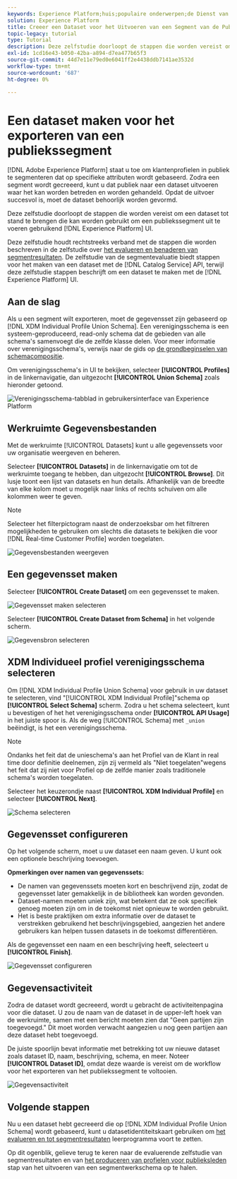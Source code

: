 ```yaml
---
keywords: Experience Platform;huis;populaire onderwerpen;de Dienst van de segmentatie;segmentatie;creeer een dataset;het segment van het uitvoerpubliek;het uitvoersegment;
solution: Experience Platform
title: Creeer een Dataset voor het Uitvoeren van een Segment van de Publiek
topic-legacy: tutorial
type: Tutorial
description: Deze zelfstudie doorloopt de stappen die worden vereist om een dataset tot stand te brengen die voor het uitvoeren van een publiekssegment kan worden gebruikt gebruikend het Experience Platform UI.
exl-id: 1cd16e43-b050-42ba-a894-d7ea477b65f3
source-git-commit: 44d7e11e79ed0e6041ff2e4438ddb7141ae3532d
workflow-type: tm+mt
source-wordcount: '687'
ht-degree: 0%

---
```


# Een dataset maken voor het exporteren van een publiekssegment

[!DNL Adobe Experience Platform] staat u toe om klantenprofielen in publiek te segmenteren dat op specifieke attributen wordt gebaseerd. Zodra een segment wordt gecreeerd, kunt u dat publiek naar een dataset uitvoeren waar het kan worden betreden en worden gehandeld. Opdat de uitvoer succesvol is, moet de dataset behoorlijk worden gevormd.

Deze zelfstudie doorloopt de stappen die worden vereist om een dataset tot stand te brengen die kan worden gebruikt om een publiekssegment uit te voeren gebruikend [!DNL Experience Platform] UI.

Deze zelfstudie houdt rechtstreeks verband met de stappen die worden beschreven in de zelfstudie over [het evalueren en benaderen van segmentresultaten](./evaluate-a-segment.md). De zelfstudie van de segmentevaluatie biedt stappen voor het maken van een dataset met de [!DNL Catalog Service] API, terwijl deze zelfstudie stappen beschrijft om een dataset te maken met de [!DNL Experience Platform] UI.

## Aan de slag

Als u een segment wilt exporteren, moet de gegevensset zijn gebaseerd op [!DNL XDM Individual Profile Union Schema]. Een verenigingsschema is een systeem-geproduceerd, read-only schema dat de gebieden van alle schema&#39;s samenvoegt die de zelfde klasse delen. Voor meer informatie over verenigingsschema&#39;s, verwijs naar de gids op [de grondbeginselen van schemacompositie](../../xdm/schema/composition.md#union).

Om verenigingsschema&#39;s in UI te bekijken, selecteer **[!UICONTROL Profiles]** in de linkernavigatie, dan uitgezocht **[!UICONTROL Union Schema]** zoals hieronder getoond.

![Verenigingsschema-tabblad in gebruikersinterface van Experience Platform](../images/tutorials/segment-export-dataset/union.png)


## Werkruimte Gegevensbestanden

Met de werkruimte [!UICONTROL Datasets] kunt u alle gegevenssets voor uw organisatie weergeven en beheren.

Selecteer **[!UICONTROL Datasets]** in de linkernavigatie om tot de werkruimte toegang te hebben, dan uitgezocht **[!UICONTROL Browse]**. Dit lusje toont een lijst van datasets en hun details. Afhankelijk van de breedte van elke kolom moet u mogelijk naar links of rechts schuiven om alle kolommen weer te geven.

>[!NOTE]
>
>Selecteer het filterpictogram naast de onderzoeksbar om het filtreren mogelijkheden te gebruiken om slechts die datasets te bekijken die voor [!DNL Real-time Customer Profile] worden toegelaten.

![Gegevensbestanden weergeven](../images/tutorials/segment-export-dataset/browse.png)

## Een gegevensset maken

Selecteer **[!UICONTROL Create Dataset]** om een gegevensset te maken.

![Gegevensset maken selecteren](../images/tutorials/segment-export-dataset/create-dataset.png)

Selecteer **[!UICONTROL Create Dataset from Schema]** in het volgende scherm.

![Gegevensbron selecteren](../images/tutorials/segment-export-dataset/create-from-schema.png)

## XDM Individueel profiel verenigingsschema selecteren

Om [!DNL XDM Individual Profile Union Schema] voor gebruik in uw dataset te selecteren, vind &quot;[!UICONTROL XDM Individual Profile]&quot;schema op **[!UICONTROL Select Schema]** scherm. Zodra u het schema selecteert, kunt u bevestigen of het het verenigingsschema onder **[!UICONTROL API Usage]** in het juiste spoor is. Als de weg [!UICONTROL Schema] met `_union` beëindigt, is het een verenigingsschema.

>[!NOTE]
>
>Ondanks het feit dat de unieschema&#39;s aan het Profiel van de Klant in real time door definitie deelnemen, zijn zij vermeld als &quot;Niet toegelaten&quot;wegens het feit dat zij niet voor Profiel op de zelfde manier zoals traditionele schema&#39;s worden toegelaten.

Selecteer het keuzerondje naast **[!UICONTROL XDM Individual Profile]** en selecteer **[!UICONTROL Next]**.

![Schema selecteren](../images/tutorials/segment-export-dataset/select-schema.png)

## Gegevensset configureren

Op het volgende scherm, moet u uw dataset een naam geven. U kunt ook een optionele beschrijving toevoegen.

**Opmerkingen over namen van gegevenssets:**
* De namen van gegevenssets moeten kort en beschrijvend zijn, zodat de gegevensset later gemakkelijk in de bibliotheek kan worden gevonden.
* Dataset-namen moeten uniek zijn, wat betekent dat ze ook specifiek genoeg moeten zijn om in de toekomst niet opnieuw te worden gebruikt.
* Het is beste praktijken om extra informatie over de dataset te verstrekken gebruikend het beschrijvingsgebied, aangezien het andere gebruikers kan helpen tussen datasets in de toekomst differentiëren.

Als de gegevensset een naam en een beschrijving heeft, selecteert u **[!UICONTROL Finish]**.

![Gegevensset configureren](../images/tutorials/segment-export-dataset/configure-dataset.png)

## Gegevensactiviteit

Zodra de dataset wordt gecreeerd, wordt u gebracht de activiteitenpagina voor die dataset. U zou de naam van de dataset in de upper-left hoek van de werkruimte, samen met een bericht moeten zien dat &quot;Geen partijen zijn toegevoegd.&quot; Dit moet worden verwacht aangezien u nog geen partijen aan deze dataset hebt toegevoegd.

De juiste spoorlijn bevat informatie met betrekking tot uw nieuwe dataset zoals dataset ID, naam, beschrijving, schema, en meer. Noteer **[!UICONTROL Dataset ID]**, omdat deze waarde is vereist om de workflow voor het exporteren van het publiekssegment te voltooien.

![Gegevensactiviteit](../images/tutorials/segment-export-dataset/activity.png)

## Volgende stappen

Nu u een dataset hebt gecreeerd die op [!DNL XDM Individual Profile Union Schema] wordt gebaseerd, kunt u datasetidentiteitskaart gebruiken om [het evalueren en tot segmentresultaten](./evaluate-a-segment.md) leerprogramma voort te zetten.

Op dit ogenblik, gelieve terug te keren naar de evaluerende zelfstudie van segmentresultaten en van [het produceren van profielen voor publieksleden ](./evaluate-a-segment.md#generate-profiles) stap van het uitvoeren van een segmentwerkschema op te halen.
